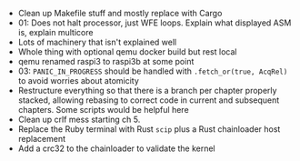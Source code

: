 * Clean up Makefile stuff and mostly replace with Cargo
* 01: Does not halt processor, just WFE loops. Explain
  what displayed ASM is, explain multicore
* Lots of machinery that isn't explained well
* Whole thing with optional qemu docker build but rest local
* qemu renamed raspi3 to raspi3b at some point
* 03: `PANIC_IN_PROGRESS` should be handled with
  `.fetch_or(true, AcqRel)` to avoid worries about
  atomicity
* Restructure everything so that there is a branch per
  chapter properly stacked, allowing rebasing to correct
  code in current and subsequent chapters. Some scripts
  would be helpful here
* Clean up crlf mess starting ch 5.
* Replace the Ruby terminal with Rust `scip` plus a Rust
  chainloader host replacement
* Add a crc32 to the chainloader to validate the kernel
